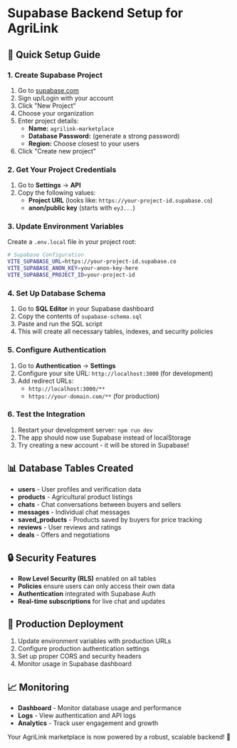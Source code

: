 # Supabase Backend Setup for AgriLink

## 🚀 Quick Setup Guide

### 1. Create Supabase Project
1. Go to [supabase.com](https://supabase.com)
2. Sign up/Login with your account
3. Click "New Project"
4. Choose your organization
5. Enter project details:
   - **Name:** `agrilink-marketplace`
   - **Database Password:** (generate a strong password)
   - **Region:** Choose closest to your users
6. Click "Create new project"

### 2. Get Your Project Credentials
1. Go to **Settings** → **API**
2. Copy the following values:
   - **Project URL** (looks like: `https://your-project-id.supabase.co`)
   - **anon/public key** (starts with `eyJ...`)

### 3. Update Environment Variables
Create a `.env.local` file in your project root:

```bash
# Supabase Configuration
VITE_SUPABASE_URL=https://your-project-id.supabase.co
VITE_SUPABASE_ANON_KEY=your-anon-key-here
VITE_SUPABASE_PROJECT_ID=your-project-id
```

### 4. Set Up Database Schema
1. Go to **SQL Editor** in your Supabase dashboard
2. Copy the contents of `supabase-schema.sql`
3. Paste and run the SQL script
4. This will create all necessary tables, indexes, and security policies

### 5. Configure Authentication
1. Go to **Authentication** → **Settings**
2. Configure your site URL: `http://localhost:3000` (for development)
3. Add redirect URLs:
   - `http://localhost:3000/**`
   - `https://your-domain.com/**` (for production)

### 6. Test the Integration
1. Restart your development server: `npm run dev`
2. The app should now use Supabase instead of localStorage
3. Try creating a new account - it will be stored in Supabase!

## 📊 Database Tables Created

- **users** - User profiles and verification data
- **products** - Agricultural product listings
- **chats** - Chat conversations between buyers and sellers
- **messages** - Individual chat messages
- **saved_products** - Products saved by buyers for price tracking
- **reviews** - User reviews and ratings
- **deals** - Offers and negotiations

## 🔒 Security Features

- **Row Level Security (RLS)** enabled on all tables
- **Policies** ensure users can only access their own data
- **Authentication** integrated with Supabase Auth
- **Real-time subscriptions** for live chat and updates

## 🚀 Production Deployment

1. Update environment variables with production URLs
2. Configure production authentication settings
3. Set up proper CORS and security headers
4. Monitor usage in Supabase dashboard

## 📈 Monitoring

- **Dashboard** - Monitor database usage and performance
- **Logs** - View authentication and API logs
- **Analytics** - Track user engagement and growth

Your AgriLink marketplace is now powered by a robust, scalable backend! 🌱

